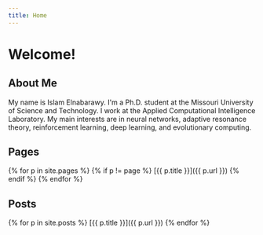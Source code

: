 ```yaml
---
title: Home
---
```


# Welcome!

## About Me ##

My name is Islam Elnabarawy. I'm a Ph.D. student at the Missouri University of Science and Technology. I work at the Applied Computational Intelligence Laboratory. My main interests are in neural networks, adaptive resonance theory, reinforcement learning, deep learning, and evolutionary computing.

## Pages ##

{% for p in site.pages %}
  {% if p != page %}
[{{ p.title }}]({{ p.url }})
  {% endif %}
{% endfor %}

## Posts ##

{% for p in site.posts %}
[{{ p.title }}]({{ p.url }})
{% endfor %}
